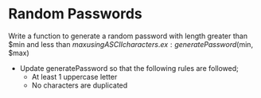 # Random Passwords
Write a function to generate a random password with length greater than $min and less than $max using ASCII characters. ex: generatePassword($min, $max)


* Update generatePassword so that the following rules are followed;
  * At least 1 uppercase letter
  * No characters are duplicated





